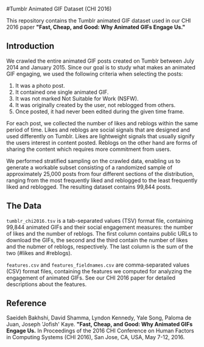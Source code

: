 #Tumblr Animated GIF Dataset (CHI 2016)

This repository contains the Tumblr animated GIF dataset used in our CHI 2016 paper **"Fast, Cheap, and Good: Why Animated GIFs Engage Us."** 

## Introduction
We crawled the entire animated GIF posts created on Tumblr between July 2014 and January 2015. Since our goal is to study what makes an animated GIF engaging, we used the following criteria when selecting the posts:

1. It was a photo post.
2. It contained one single animated GIF.
3. It was not marked Not Suitable for Work (NSFW).
4. It was originally created by the user, not reblogged from others.
5. Once posted, it had never been edited during the given time frame.

For each post, we collected the number of likes and reblogs within the same period of time. Likes and reblogs are social signals that are designed and used differently on Tumblr. Likes are lightweight signals that usually signify the users interest in content posted. Reblogs on the other hand are forms of sharing the content which requires more commitment from users. 

We performed stratified sampling on the crawled data, enabling us to generate a workable subset consisting of a randomized sample of approximately 25,000 posts from four different sections of the distribution, ranging from the most frequently liked and reblogged to the least frequently liked and reblogged. The resulting dataset contains 99,844 posts. 

## The Data
`tumblr_chi2016.tsv` is a tab-separated values (TSV) format file, containing 99,844 animated GIFs and their social engagement measures: the number of likes and the number of reblogs. The first column contains public URLs to download the GIFs, the second and the third contain the number of likes and the nubmer of reblogs, respectively. The last column is the sum of the two (#likes and #reblogs). 

`features.csv` and `features_fieldnames.csv` are comma-separated values (CSV) format files, containing the features we computed for analyzing the engagement of animated GIFs. See our CHI 2016 paper for detailed descriptions about the features.

## Reference
Saeideh Bakhshi, David Shamma, Lyndon Kennedy, Yale Song, Paloma de Juan, Joseph 'Jofish' Kaye. **"Fast, Cheap, and Good: Why Animated GIFs Engage Us.** In Proceedings of the 2016 CHI Conference on Human Factors in Computing Systems (CHI 2016), San Jose, CA, USA, May 7-12, 2016.
